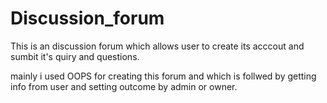 # Discussion_forum

This is an discussion forum which allows user to create its acccout and sumbit it's quiry and questions.

mainly  i used OOPS for creating this forum and which is follwed by getting info from user and setting outcome by admin or owner. 
